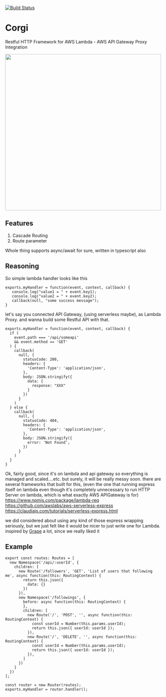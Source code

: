 [![Build Status](https://travis-ci.org/balmbees/corgi.svg?branch=master)](https://travis-ci.org/balmbees/corgi)

# Corgi
Restful HTTP Framework for AWS Lambda - AWS API Gateway Proxy Integration

<img width="500px" height="auto" src="https://scontent-hkg3-1.cdninstagram.com/t51.2885-15/e35/13735891_1160668067329731_1019397372_n.jpg" />

## Features
1. Cascade Routing
2. Route parameter

Whole thing supports async/await for sure, written in typescript also

## Reasoning

So simple lambda handler looks like this

```
exports.myHandler = function(event, context, callback) {
   console.log("value1 = " + event.key1);
   console.log("value2 = " + event.key2);
   callback(null, "some success message");
}
```

let's say you connected API Gateway, (using serverless maybe), as Lambda Proxy.
and wanna build some Restful API with that.

```
exports.myHandler = function(event, context, callback) {
  if (
    event.path === '/api/someapi'
    && event.method == 'GET'
  ) {
    callback(
      null, {
        statusCode: 200,
        headers: {
          'Content-Type': 'application/json',
        },
        body: JSON.stringify({
          data: {
            response: "XXX"
          }
        })
      }
    )
  } else {
    callback(
      null, {
        statusCode: 404,
        headers: {
          'Content-Type': 'application/json',
        },
        body: JSON.stringify({
          error: 'Not Found',
        })
      }
    )
  }
}
```

Ok, fairly good, since it's on lambda and api gateway so everything is managed and scaled....etc.
but surely, it will be really messy soon.
there are several frameworks that built for this,
(even the one that running express itself on lambda even though it's completely unnecessary to run HTTP Server on lambda, which is what exactly AWS APIGateway is for)
https://www.npmjs.com/package/lambda-req
https://github.com/awslabs/aws-serverless-express
https://claudiajs.com/tutorials/serverless-express.html

we did considered about using any kind of those express wrapping seriously, but we just felt like it would be nicer to just write one for Lambda.
inspired by [Grape](https://github.com/ruby-grape/grape) a lot, since we really liked it

## Example

```
export const routes: Routes = [
  new Namespace('/api/:userId', {
    children: [
      new Route('/followers', 'GET', 'List of users that following me', async function(this: RoutingContext) {
        return this.json({
          data: {}
        })
      }),
      new Namespace('/followings', {
        before: async function(this: RoutingContext) {
        },
        children: [
          new Route('/', 'POST', '', async function(this: RoutingContext) {
            const userId = Number(this.params.userId);
            return this.json({ userId: userId });
          }),
          new Route('/', 'DELETE', '', async function(this: RoutingContext) {
            const userId = Number(this.params.userId);
            return this.json({ userId: userId });
          }),
        ]
      })
    ]
  })
];

const router = new Router(routes);
exports.myHandler = router.handler();
```

